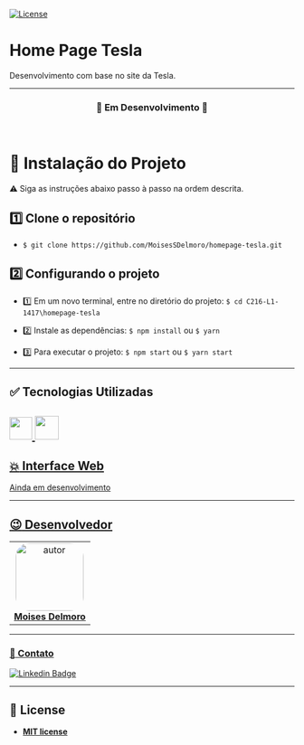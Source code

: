[![License](https://img.shields.io/apm/l/vim-mode?color=blue)](http://badges.mit-license.org)

# Home Page Tesla
Desenvolvimento com base no site da Tesla.

---

<h3 align="center">🚧 Em Desenvolvimento 🚧</h3><br>


# :seedling: Instalação do Projeto

:warning: Siga as instruções abaixo passo à passo na ordem descrita.

## :one: Clone o repositório 
- ``` $ git clone https://github.com/MoisesSDelmoro/homepage-tesla.git ```

## :two: Configurando o projeto
  
- :one: Em um novo terminal, entre no diretório do projeto: ``` $ cd C216-L1-1417\homepage-tesla ```

- :two: Instale as dependências: ``` $ npm install ``` ou ``` $ yarn ```

- :three: Para executar o projeto: ``` $ npm start ``` ou ``` $ yarn start ``` 

---
  
## :white_check_mark: Tecnologias Utilizadas
<a href="https://www.typescriptlang.org/" target="_blank"><img height="40" src="https://upload.wikimedia.org/wikipedia/commons/thumb/4/4c/Typescript_logo_2020.svg/1200px-Typescript_logo_2020.svg.png"/>
<a href="https://pt-br.reactjs.org/" target="_blank"><img height="42" src="https://cdn4.iconfinder.com/data/icons/logos-3/600/React.js_logo-512.png" />
---
  
## :collision: Interface Web
<p align="left">
Ainda em desenvolvimento
</p>
  
---
  
## :wink: Desenvolvedor

<table  style="text-align:center; border: none" >
<tr>
<td align="center"> 
<a href="https://github.com/MoisesSDelmoro" styles="text-align:center;">
<img style="border-radius: 20%;" src="https://github.com/MoisesSDelmoro.png" width="120px;" alt="autor"/><br><strong> Moises Delmoro </strong>
</a>
</td>

</tr>
</table>

---
  
### :calling: Contato
  
[![Linkedin Badge](https://img.shields.io/badge/-Moises-blue?style=flat-square&logo=Linkedin&logoColor=white&link=https://www.linkedin.com/in/moises-s-delmoro-8747651ba/)](https://www.linkedin.com/in/moises-s-delmoro-8747651ba/)

---
## 📝 License
- **[MIT license](https://choosealicense.com/licenses/mit/)**
